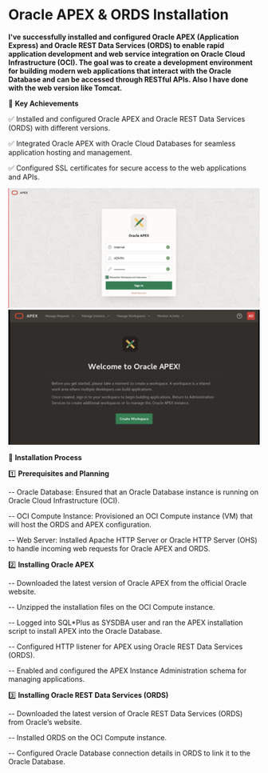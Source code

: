 # Oracle APEX & ORDS Installation

**I've successfully installed and configured Oracle APEX (Application Express) and Oracle REST Data Services (ORDS) to enable rapid application development and web service integration on Oracle Cloud Infrastructure (OCI). The goal was to create a development environment for building modern web applications that interact with the Oracle Database and can be accessed through RESTful APIs. Also I have done with the web version like Tomcat.**

🔹 **Key Achievements**

✅ Installed and configured Oracle APEX and Oracle REST Data Services (ORDS) with different versions.

✅ Integrated Oracle APEX with Oracle Cloud Databases for seamless application hosting and management.

✅ Configured SSL certificates for secure access to the web applications and APIs.

<img src="image.png" alt="apex_login" width="800">
<img src="img2.png" alt="apex_window" width="800">

🔹 **Installation Process**

1️⃣ **Prerequisites and Planning**

  -- Oracle Database: Ensured that an Oracle Database instance is running on Oracle Cloud Infrastructure (OCI).
 
  -- OCI Compute Instance: Provisioned an OCI Compute instance (VM) that will host the ORDS and APEX configuration.

  -- Web Server: Installed Apache HTTP Server or Oracle HTTP Server (OHS) to handle incoming web requests for Oracle APEX and ORDS.
  
2️⃣ **Installing Oracle APEX**

  -- Downloaded the latest version of Oracle APEX from the official Oracle website.
  
  -- Unzipped the installation files on the OCI Compute instance.

  -- Logged into SQL*Plus as SYSDBA user and ran the APEX installation script to install APEX into the Oracle Database.

  -- Configured HTTP listener for APEX using Oracle REST Data Services (ORDS).

  -- Enabled and configured the APEX Instance Administration schema for managing applications.
  
3️⃣ **Installing Oracle REST Data Services (ORDS)**

  -- Downloaded the latest version of Oracle REST Data Services (ORDS) from Oracle’s website.

  -- Installed ORDS on the OCI Compute instance.

  -- Configured Oracle Database connection details in ORDS to link it to the Oracle Database.


